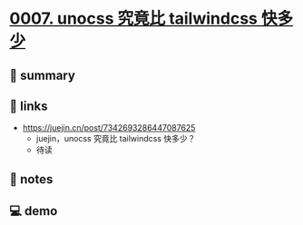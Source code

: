 # [0007. unocss 究竟比 tailwindcss 快多少](https://github.com/Tdahuyou/vite/tree/main/0007.%20unocss%20%E7%A9%B6%E7%AB%9F%E6%AF%94%20tailwindcss%20%E5%BF%AB%E5%A4%9A%E5%B0%91)


## 📝 summary

## 🔗 links

- https://juejin.cn/post/7342693286447087625
  - juejin，unocss 究竟比 tailwindcss 快多少？
  - 待读

## 📒 notes



## 💻 demo

```

```